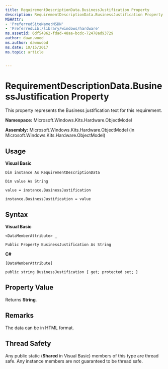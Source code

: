 ```yaml
---
title: RequirementDescriptionData.BusinessJustification Property
description: RequirementDescriptionData.BusinessJustification Property
MSHAttr:
- 'PreferredSiteName:MSDN'
- 'PreferredLib:/library/windows/hardware'
ms.assetid: 6df54862-fdad-48aa-bcdc-72478ad93729
author: dawn.wood
ms.author: dawnwood
ms.date: 10/15/2017
ms.topic: article


---
```


# RequirementDescriptionData.BusinessJustification Property


This property represents the Business justification text for this requirement.

**Namespace:** Microsoft.Windows.Kits.Hardware.ObjectModel

**Assembly:** Microsoft.Windows.Kits.Hardware.ObjectModel (in Microsoft.Windows.Kits.Hardware.ObjectModel)

## <span id="Usage"></span><span id="usage"></span><span id="USAGE"></span>Usage


**Visual Basic**

`Dim instance As RequirementDescriptionData`

`Dim value As String`

`value = instance.BusinessJustification`

`instance.BusinessJustification = value`

## <span id="Syntax"></span><span id="syntax"></span><span id="SYNTAX"></span>Syntax


**Visual Basic**

`<DataMemberAttribute> _`

`Public Property BusinessJustification As String`

**C#**

`[DataMemberAttribute]`

`public string BusinessJustification { get; protected set; }`

## <span id="Property_Value"></span><span id="property_value"></span><span id="PROPERTY_VALUE"></span>Property Value


Returns **String**.

## <span id="Remarks"></span><span id="remarks"></span><span id="REMARKS"></span>Remarks


The data can be in HTML format.

## <span id="Thread_Safety"></span><span id="thread_safety"></span><span id="THREAD_SAFETY"></span>Thread Safety


Any public static (**Shared** in Visual Basic) members of this type are thread safe. Any instance members are not guaranteed to be thread safe.

 

 






